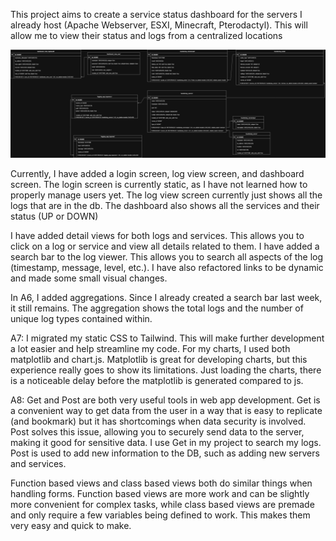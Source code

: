 This project aims to create a service status dashboard for the servers I already host (Apache Webserver, ESXI, Minecraft, Pterodactyl). This will allow me to view their status and logs from a centralized locations

![erd.png](docs/ERD/erd.png) 

Currently, I have added a login screen, log view screen, and dashboard screen.
The login screen is currently static, as I have not learned how to properly manage users yet.
The log view screen currently just shows all the logs that are in the db.
The dashboard also shows all the services and their status (UP or DOWN)

I have added detail views for both logs and services. This allows you to click on a log or service and view all details related to them.
I have added a search bar to the log viewer. This allows you to search all aspects of the log (timestamp, message, level, etc.).
I have also refactored links to be dynamic and made some small visual changes.

In A6, I added aggregations. Since I already created a search bar last week, it still remains. The aggregation shows the total logs and the number of unique log types contained within.

A7: I migrated my static CSS to Tailwind. This will make further development a lot easier and help streamline my code. For my charts, I used both matplotlib and chart.js.
Matplotlib is great for developing charts, but this experience really goes to show its limitations. Just loading the charts, there is a noticeable delay before the matplotlib is generated compared to js. 

A8: Get and Post are both very useful tools in web app development. Get is a convenient way to get data from the user in a way that is easy to replicate (and bookmark) but it has shortcomings when 
data security is involved. Post solves this issue, allowing you to securely send data to the server, making it good for sensitive data. I use Get in my project to search my logs. Post is used to add new
information to the DB, such as adding new servers and services.

Function based views and class based views both do similar things when handling forms. Function based views are more work and can be slightly more convenient for complex tasks, while class based views
are premade and only require a few variables being defined to work. This makes them very easy and quick to make.